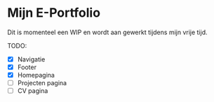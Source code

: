 # Mijn E-Portfolio
Dit is momenteel een WIP en wordt aan gewerkt tijdens mijn vrije tijd.

TODO:
- [x] Navigatie
- [X] Footer
- [X] Homepagina
- [ ] Projecten pagina
- [ ] CV pagina